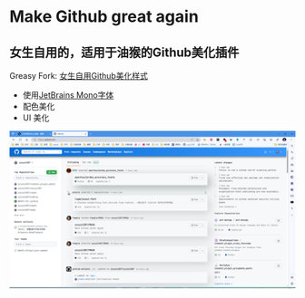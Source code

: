 # Make Github great again

## 女生自用的，适用于油猴的Github美化插件

Greasy Fork: [女生自用Github美化样式](https://greasyfork.org/zh-CN/scripts/456453-%E5%A5%B3%E7%94%9F%E8%87%AA%E7%94%A8github-%E7%BE%8E%E5%8C%96)

- 使用[JetBrains Mono字体](https://www.jetbrains.com/lp/mono/)
- 配色美化
- UI 美化

![](doc/img/mgga1.png)
